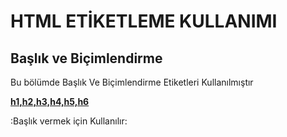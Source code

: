 <h1>HTML ETİKETLEME KULLANIMI</h1>

<h2>Başlık ve Biçimlendirme</h2>
<p> Bu bölümde Başlık Ve Biçimlendirme Etiketleri Kullanılmıştır</p>
<p> <b> <ins>h1,h2,h3,h4,h5,h6</ins> </b> </p>:Başlık vermek için Kullanılır:
